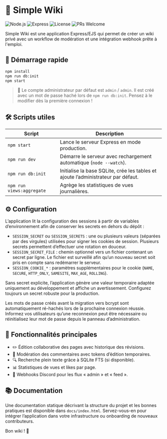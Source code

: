 # 🧭 Simple Wiki

![Node.js](https://img.shields.io/badge/Node.js-18%2B-339933?logo=node.js&logoColor=white)
![Express](https://img.shields.io/badge/Express.js-🛣️-000000)
![License](https://img.shields.io/badge/License-MIT-blue.svg)
![PRs Welcome](https://img.shields.io/badge/PRs-Welcome-brightgreen.svg)

Simple Wiki est une application Express/EJS qui permet de créer un wiki privé avec un workflow de modération et une intégration webhook prête à l'emploi.

## 🚀 Démarrage rapide

```bash
npm install
npm run db:init
npm start
```

> 🔐 Le compte administrateur par défaut est `admin` / `admin`. Il est créé avec un mot de passe haché lors de `npm run db:init`. Pensez à le modifier dès la première connexion !

## 🛠️ Scripts utiles

| Script | Description |
| --- | --- |
| `npm start` | Lance le serveur Express en mode production. |
| `npm run dev` | Démarre le serveur avec rechargement automatique (`node --watch`). |
| `npm run db:init` | Initialise la base SQLite, crée les tables et ajoute l’administrateur par défaut. |
| `npm run views:aggregate` | Agrège les statistiques de vues journalières. |

## ⚙️ Configuration

L’application lit la configuration des sessions à partir de variables d’environnement afin de conserver les secrets en dehors du dépôt :

- `SESSION_SECRET` ou `SESSION_SECRETS` : une ou plusieurs valeurs (séparées par des virgules) utilisées pour signer les cookies de session. Plusieurs secrets permettent d’effectuer une rotation en douceur.
- `SESSION_SECRET_FILE` : chemin optionnel vers un fichier contenant un secret par ligne. Le fichier est surveillé afin qu’un nouveau secret soit pris en compte sans redémarrer le serveur.
- `SESSION_COOKIE_*` : paramètres supplémentaires pour le cookie (`NAME`, `SECURE`, `HTTP_ONLY`, `SAMESITE`, `MAX_AGE`, `ROLLING`).

Sans secret explicite, l’application génère une valeur temporaire adaptée uniquement au développement et affiche un avertissement. Configurez toujours un secret robuste pour la production.

Les mots de passe créés avant la migration vers bcrypt sont automatiquement ré-hachés lors de la prochaine connexion réussie. Informez vos utilisateurs qu’une reconnexion peut être nécessaire ou réinitialisez leur mot de passe depuis le panneau d’administration.

## 🧩 Fonctionnalités principales

- ✏️ Édition collaborative des pages avec historique des révisions.
- 💬 Modération des commentaires avec tokens d’édition temporaires.
- 🔍 Recherche plein texte grâce à SQLite FTS (si disponible).
- 📊 Statistiques de vues et likes par page.
- 📡 Webhooks Discord pour les flux « admin » et « feed ».

## 📚 Documentation

Une documentation statique décrivant la structure du projet et les bonnes pratiques est disponible dans `docs/index.html`. Servez-vous-en pour intégrer l’application dans votre infrastructure ou onboarding de nouveaux contributeurs.

Bon wiki ! 📝
